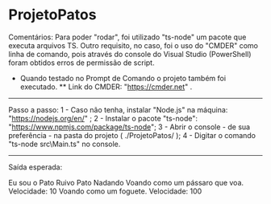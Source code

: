 # ProjetoPatos

Comentários:
Para poder "rodar", foi utilizado "ts-node" um pacote que executa arquivos TS.
Outro requisito, no caso, foi o uso do "CMDER" como linha de comando, pois através do console do Visual Studio (PowerShell) foram obtidos erros de permissão de script.

*  Quando testado no Prompt de Comando o projeto também foi executado.
** Link do CMDER: "https://cmder.net" .

----------------------------------------------------------------------------------------

Passo a passo:
1 - Caso não tenha, instalar "Node.js" na máquina: "https://nodejs.org/en/" ;
2 - Instalar o pacote "ts-node": "https://www.npmjs.com/package/ts-node";
3 - Abrir o console - de sua preferência - na pasta do projeto ( ./ProjetoPatos/ );
4 - Digitar o comando "ts-node src\Main.ts" no console.

----------------------------------------------------------------------------------------

Saída esperada: 

Eu sou o Pato Ruivo
Pato Nadando
Voando como um pássaro que voa. Velocidade: 10
Voando como um foguete. Velocidade: 100